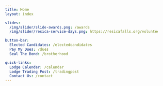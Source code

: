 ```yaml
---
title: Home
layout: index

slides:
  /img/slider/slide-awards.png: /awards
  /img/slider/resica-service-days.png: https://resicafalls.org/volunteer

button-bar:
  Elected Candidates: /electedcandidates
  Pay My Dues: /dues
  Seal The Bond: /brotherhood

quick-links:
  Lodge Calendar: /calendar
  Lodge Trading Post: /tradingpost
  Contact Us: /contact
---
```

